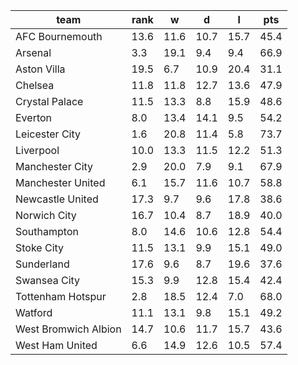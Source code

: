 |         team         | rank |  w   |  d   |  l   | pts  |
|----------------------|------|------|------|------|------|
| AFC Bournemouth      | 13.6 | 11.6 | 10.7 | 15.7 | 45.4|
| Arsenal              |  3.3 | 19.1 |  9.4 |  9.4 | 66.9|
| Aston Villa          | 19.5 |  6.7 | 10.9 | 20.4 | 31.1|
| Chelsea              | 11.8 | 11.8 | 12.7 | 13.6 | 47.9|
| Crystal Palace       | 11.5 | 13.3 |  8.8 | 15.9 | 48.6|
| Everton              |  8.0 | 13.4 | 14.1 |  9.5 | 54.2|
| Leicester City       |  1.6 | 20.8 | 11.4 |  5.8 | 73.7|
| Liverpool            | 10.0 | 13.3 | 11.5 | 12.2 | 51.3|
| Manchester City      |  2.9 | 20.0 |  7.9 |  9.1 | 67.9|
| Manchester United    |  6.1 | 15.7 | 11.6 | 10.7 | 58.8|
| Newcastle United     | 17.3 |  9.7 |  9.6 | 17.8 | 38.6|
| Norwich City         | 16.7 | 10.4 |  8.7 | 18.9 | 40.0|
| Southampton          |  8.0 | 14.6 | 10.6 | 12.8 | 54.4|
| Stoke City           | 11.5 | 13.1 |  9.9 | 15.1 | 49.0|
| Sunderland           | 17.6 |  9.6 |  8.7 | 19.6 | 37.6|
| Swansea City         | 15.3 |  9.9 | 12.8 | 15.4 | 42.4|
| Tottenham Hotspur    |  2.8 | 18.5 | 12.4 |  7.0 | 68.0|
| Watford              | 11.1 | 13.1 |  9.8 | 15.1 | 49.2|
| West Bromwich Albion | 14.7 | 10.6 | 11.7 | 15.7 | 43.6|
| West Ham United      |  6.6 | 14.9 | 12.6 | 10.5 | 57.4|
